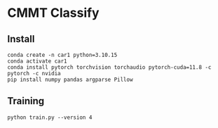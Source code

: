 # CMMT Classify

## Install

```[bash]
conda create -n car1 python=3.10.15
conda activate car1
conda install pytorch torchvision torchaudio pytorch-cuda=11.8 -c pytorch -c nvidia
pip install numpy pandas argparse Pillow
```

## Training

```[bash]
python train.py --version 4
```
